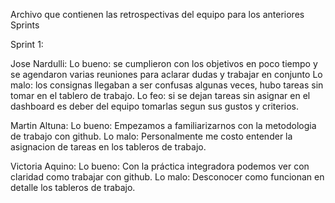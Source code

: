 Archivo que contienen las retrospectivas del equipo para los anteriores Sprints 

Sprint 1: 

Jose Nardulli: 
Lo bueno: se cumplieron con los objetivos en poco tiempo y se agendaron varias reuniones para aclarar dudas y trabajar en conjunto
Lo malo: los consignas llegaban a ser confusas algunas veces, hubo tareas sin tomar en el tablero de trabajo. 
Lo feo: si se dejan tareas sin asignar en el dashboard es deber del equipo tomarlas segun sus gustos y criterios.

Martin Altuna:
Lo bueno: Empezamos a familiarizarnos con la metodologia de trabajo con github.
Lo malo: Personalmente me costo entender la asignacion de tareas en los tableros de trabajo.

Victoria Aquino:
Lo bueno: Con la práctica integradora podemos ver con claridad como trabajar con github.
Lo malo: Desconocer como funcionan en detalle los tableros de trabajo.